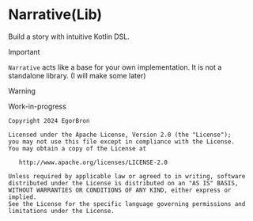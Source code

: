 # Narrative(Lib)

Build a story with intuitive Kotlin DSL.

> [!IMPORTANT]  
> `Narrative` acts like a base for your own implementation. It is not a standalone library.
> (I will make some later)

> [!WARNING]  
> Work-in-progress


```
Copyright 2024 EgorBron

Licensed under the Apache License, Version 2.0 (the "License");
you may not use this file except in compliance with the License.
You may obtain a copy of the License at

   http://www.apache.org/licenses/LICENSE-2.0

Unless required by applicable law or agreed to in writing, software
distributed under the License is distributed on an "AS IS" BASIS,
WITHOUT WARRANTIES OR CONDITIONS OF ANY KIND, either express or implied.
See the License for the specific language governing permissions and
limitations under the License.

```